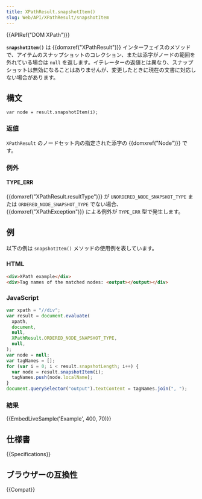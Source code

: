 ```yaml
---
title: XPathResult.snapshotItem()
slug: Web/API/XPathResult/snapshotItem
---
```


{{APIRef("DOM XPath")}}

**`snapshotItem()`** は {{domxref("XPathResult")}} インターフェイスのメソッドで、アイテムのスナップショットのコレクション、または添字がノードの範囲を外れている場合は `null` を返します。イテレーターの返値とは異なり、スナップショットは無効になることはありませんが、変更したときに現在の文書に対応しない場合があります。

## 構文

```
var node = result.snapshotItem(i);
```

### 返値

`XPathResult` のノードセット内の指定された添字の {{domxref("Node")}} です。

### 例外

#### TYPE_ERR

{{domxref("XPathResult.resultType")}} が `UNORDERED_NODE_SNAPSHOT_TYPE` または `ORDERED_NODE_SNAPSHOT_TYPE` でない場合、 {{domxref("XPathException")}} による例外が `TYPE_ERR` 型で発生します。

## 例

以下の例は `snapshotItem()` メソッドの使用例を表しています。

### HTML

```html
<div>XPath example</div>
<div>Tag names of the matched nodes: <output></output></div>
```

### JavaScript

```js
var xpath = "//div";
var result = document.evaluate(
  xpath,
  document,
  null,
  XPathResult.ORDERED_NODE_SNAPSHOT_TYPE,
  null,
);
var node = null;
var tagNames = [];
for (var i = 0; i < result.snapshotLength; i++) {
  var node = result.snapshotItem(i);
  tagNames.push(node.localName);
}
document.querySelector("output").textContent = tagNames.join(", ");
```

### 結果

{{EmbedLiveSample('Example', 400, 70)}}

## 仕様書

{{Specifications}}

## ブラウザーの互換性

{{Compat}}
